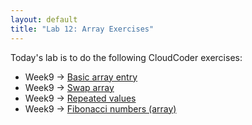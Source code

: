 ```yaml
---
layout: default
title: "Lab 12: Array Exercises"
---
```


Today's lab is to do the following CloudCoder exercises:

* Week9 &rarr; [Basic array entry](https://cs.ycp.edu/cloudcoder/#exercise?c=17,p=845)
* Week9 &rarr; [Swap array](https://cs.ycp.edu/cloudcoder/#exercise?c=17,p=846)
* Week9 &rarr; [Repeated values](https://cs.ycp.edu/cloudcoder/#exercise?c=17,p=847)
* Week9 &rarr; [Fibonacci numbers (array)](https://cs.ycp.edu/cloudcoder/#exercise?c=17,p=848)
